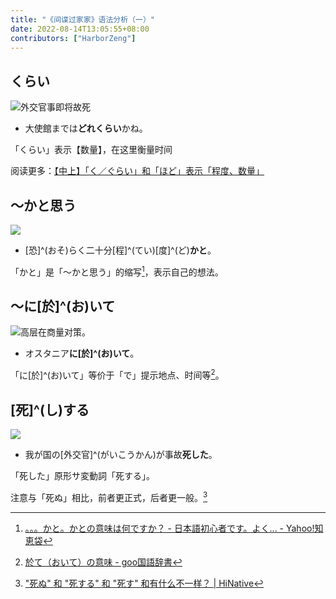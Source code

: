 ```yaml
---
title: "《间谍过家家》语法分析（一）"
date: 2022-08-14T13:05:55+08:00
contributors: ["HarborZeng"]
---
```


## くらい

![外交官事即将故死](https://tellyouwhat-static-1251995834.cos.ap-chongqing.myqcloud.com/images/image-20220814150900605.png)

- 大使館までは**どれくらい**かね。

「くらい」表示【数量】，在这里衡量时间

阅读更多：[【中上】「く／ぐらい」和「ほど」表示「程度、数量」 ](/grammar/xbr-m1/くぐらい和ほど/)

## ～かと思う

![](https://tellyouwhat-static-1251995834.cos.ap-chongqing.myqcloud.com/images/image-20220814150932897.png)

- [恐]^(おそ)らく二十分[程]^(てい)[度]^(ど)**かと**。

「かと」是「～かと思う」的缩写[^2]，表示自己的想法。

[^2]: [。。。かと。かとの意味は何ですか？ - 日本語初心者です。よく... - Yahoo!知恵袋](https://detail.chiebukuro.yahoo.co.jp/qa/question_detail/q11121627611)

## ～に[於]^(お)いて

![高层在商量对策。](https://tellyouwhat-static-1251995834.cos.ap-chongqing.myqcloud.com/images/image-20220814162026703.png)

- オスタニア**に[於]^(お)いて**。

「に[於]^(お)いて」等价于「で」提示地点、时间等[^3]。

[^3]: [於て（おいて）の意味 - goo国語辞書](https://dictionary.goo.ne.jp/word/於て/)

## [死]^(し)する

![](https://tellyouwhat-static-1251995834.cos.ap-chongqing.myqcloud.com/images/image-20220814161824511.png)

- 我が国の[外交官]^(がいこうかん)が事故**死した**。

「死した」原形サ変動詞「死する」。

注意与「死ぬ」相比，前者更正式，后者更一般。[^4]

[^4]: ["死ぬ" 和 "死する" 和 "死す" 和有什么不一样？ | HiNative](https://zh.hinative.com/questions/17191169)
